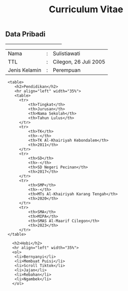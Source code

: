 <!DOCTYPE html>
<html lang="en">
<head>
    <meta charset="UTF-8">
    <meta name="viewport" content="width=device-width, initial-scale=1.0">
    <title>My Cv</title>
</head>
<body>
    <h1 style="text-align: center;">Curriculum Vitae</h1>
    <p align="center">
        <img src="download (2).jpg" alt="">
    </p>
     <h2>Data Pribadi</h2>
     <hr align="left" width="35%">
     <table border="0">
        <tr>
            <td>Nama</td>
            <td>:</td>
            <td>Sulistiawati</td>
        </tr>
        <tr>
            <td>TTL</td>
            <td>:</td>
            <td>Cilegon, 26 Juli 2005</td>
        </tr>
        <tr>
            <td>Jenis Kelamin</td>
            <td>:</td>
            <td>Perempuan</td>
        </tr>
     </table>

     <table>
        <h2>Pendidikan</h2>
        <hr align="left" width="35%">
        <table>
          <tr>
              <th>Tingkat</th>
              <th>Jurusan</th>
              <th>Nama Sekolah</th>
              <th>Tahun Lulus</th>
          </tr>
          <tr>
              <th>TK</th>
              <th>-</th>
              <th>TK Al-Khairiyah Kebondalem</th>
              <th>2011</th>
          </tr>
          <tr>
              <th>SD</th>
              <th>-</th>
              <th>SD Negeri Pecinan</th>
              <th>2017</th>
          </tr>
          <tr>
              <th>SMP</th>
              <th>-</th>
              <th>MTs Al-Khairiyah Karang Tengah</th>
              <th>2020</th>
          </tr>
          <tr>
              <th>SMA</th>
              <th>MIPA</th>
              <th>SMAS Al-Maarif Cilegon</th>
              <th>2023</th>
          </tr>
     </table>

       <h2>Hobi</h2>
       <hr align="left" width="35%">
       <ol>
        <li>Bernyanyi</li>
        <li>Membuat Puisi</li>
        <li>Scroll Tiktok</li>
        <li>Jajan</li>
        <li>Rebahan</li>
        <li>Ngambek</li>
       </ol>
</body>
</html>
